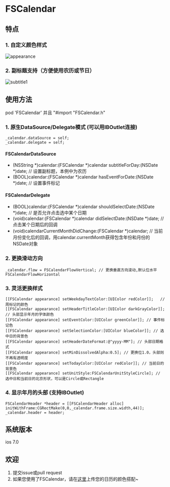 # FSCalendar

## 特点
### 1. 自定义颜色样式
![appearance](https://cloud.githubusercontent.com/assets/5186464/6208969/20ee842a-b5fb-11e4-8875-132d42893b9e.png)

### 2. 副标题支持（方便使用农历或节日）
![subtitle1](https://cloud.githubusercontent.com/assets/5186464/6209081/54d8a4cc-b5fc-11e4-981e-d4bb21a45628.png)

## 使用方法
pod 'FSCalendar'
并且
"#import "FSCalendar.h"

### 1. 原生DataSource/Delegate模式 (可以用IBOutlet连接)
    _calendar.dataSource = self; 
    _calendar.delegate = self;
    
#### FSCalendarDataSource
- (NSString *)calendar:(FSCalendar *)calendar subtitleForDay:(NSDate *)date; // 设置副标题，本例中为农历
- (BOOL)calendar:(FSCalendar *)calendar hasEventForDate:(NSDate *)date; // 设置事件标记

#### FSCalendarDelegate
- (BOOL)calendar:(FSCalendar *)calendar shouldSelectDate:(NSDate *)date; // 是否允许点击选中某个日期
- (void)calendar:(FSCalendar *)calendar didSelectDate:(NSDate *)date; // 点击某个日期后的回调
- (void)calendarCurrentMonthDidChange:(FSCalendar *)calendar; // 当前月份变化后的回调，用calendar.currentMonth获得包含年份和月份的NSDate对象
    
### 2. 更换滑动方向
    _calendar.flow = FSCalendarFlowVertical; // 更换垂直方向滚动,默认位水平FSCalendarFlowHorizontal
    
### 3. 灵活更换样式
    [[FSCalendar appearance] setWeekdayTextColor:[UIColor redColor]];   // 周标记的颜色
    [[FSCalendar appearance] setHeaderTitleColor:[UIColor darkGrayColor]]; // 头部显示年月的字体颜色
    [[FSCalendar appearance] setEventColor:[UIColor greenColor]]; // 事件标记色
    [[FSCalendar appearance] setSelectionColor:[UIColor blueColor]]; // 选中日的背景色
    [[FSCalendar appearance] setHeaderDateFormat:@"yyyy-MM"]; // 头部日期格式
    [[FSCalendar appearance] setMinDissolvedAlpha:0.5]; // 更换位1.0，头部则不再有透明度
    [[FSCalendar appearance] setTodayColor:[UIColor redColor]]; // 当前日的背景色
    [[FSCalendar appearance] setUnitStyle:FSCalendarUnitStyleCircle]; // 选中日和当前日的北京形状，可以是Circle或Rectangle
    
### 4. 显示年月的头部 (支持IBOutlet)
    FSCalendarHeader *header = [[FSCalendarHeader alloc] initWithFrame:CGRectMake(0,0,_calendar.frame.size.width,44)];
    _calendar.header = header;

## 系统版本
ios 7.0

## 欢迎
1. 提交issue或pull request
2. 如果您使用了FSCalendar，请在[这里](https://github.com/f33chobits/FSCalendar/issues/2)上传您的日历的颜色搭配~
